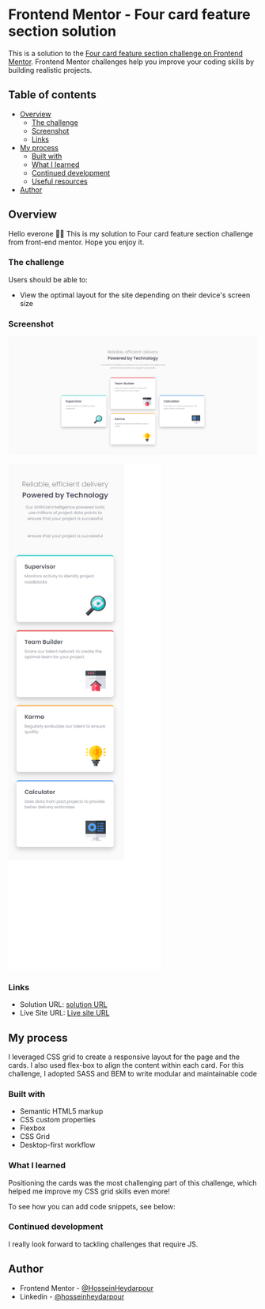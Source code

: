 # Frontend Mentor - Four card feature section solution

This is a solution to the [Four card feature section challenge on Frontend Mentor](https://www.frontendmentor.io/challenges/four-card-feature-section-weK1eFYK). Frontend Mentor challenges help you improve your coding skills by building realistic projects. 

## Table of contents

- [Overview](#overview)
  - [The challenge](#the-challenge)
  - [Screenshot](#screenshot)
  - [Links](#links)
- [My process](#my-process)
  - [Built with](#built-with)
  - [What I learned](#what-i-learned)
  - [Continued development](#continued-development)
  - [Useful resources](#useful-resources)
- [Author](#author)


## Overview
Hello everone 👋🏻 This is my solution to  Four card feature section challenge from front-end mentor. Hope you enjoy it.

### The challenge

Users should be able to:

- View the optimal layout for the site depending on their device's screen size

### Screenshot

![Desktop Design](screenshots/desktop.png)

![Mobile Design](screenshots/mobile.png)




### Links

- Solution URL: [solution URL](https://github.com/HosseinHeydarpour/Four-card-feature-section)
- Live Site URL: [Live site URL](https://hosseinheydarpour.github.io/Four-card-feature-section/)

## My process
I leveraged CSS grid to create a responsive layout for the page and the cards. I also used flex-box to align the content within each card. For this challenge, I adopted SASS and BEM to write modular and maintainable code

### Built with

- Semantic HTML5 markup
- CSS custom properties
- Flexbox
- CSS Grid
- Desktop-first workflow




### What I learned

Positioning the cards was the most challenging part of this challenge, which helped me improve my CSS grid skills even more!

To see how you can add code snippets, see below:



### Continued development

 I really look forward to tackling challenges that require JS. 



## Author
- Frontend Mentor - [@HosseinHeydarpour](https://www.frontendmentor.io/profile/HosseinHeydarpour)
- Linkedin - [@hosseinheydarpour](www.linkedin.com/in/hosseinheydarpour)


